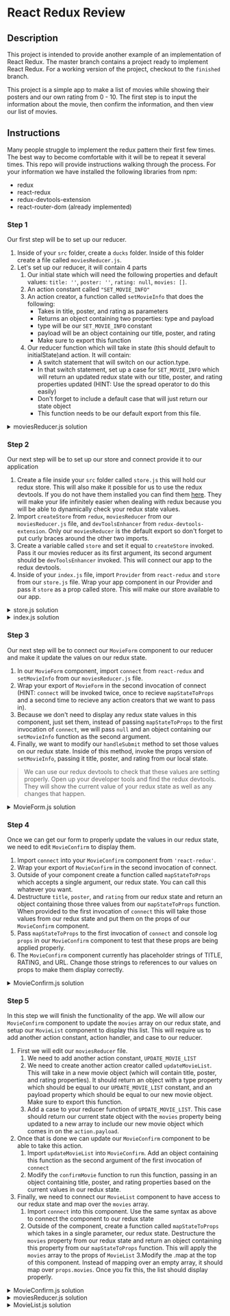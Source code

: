 # React Redux Review

## Description

This project is intended to provide another example of an implementation of React Redux. The master branch contains a project ready to implement React Redux. For a working version of the project, checkout to the `finished` branch.

This project is a simple app to make a list of movies while showing their posters and our own rating from 0 - 10. The first step is to input the information about the movie, then confirm the information, and then view our list of movies.

## Instructions

Many people struggle to implement the redux pattern their first few times. The best way to become comfortable with it will be to repeat it several times. This repo will provide instructions walking through the process. For your information we have installed the following libraries from npm:

- redux
- react-redux
- redux-devtools-extension
- react-router-dom (already implemented)

### Step 1

Our first step will be to set up our reducer.

1. Inside of your `src` folder, create a `ducks` folder. Inside of this folder create a file called `moviesReducer.js`.
2. Let's set up our reducer, it will contain 4 parts
   1. Our initial state which will need the following properties and default values: `title: ''`, `poster: ''`, `rating: null`, `movies: []`.
   2. An action constant called `"SET_MOVIE_INFO"`
   3. An action creator, a function called `setMovieInfo` that does the following:
      - Takes in title, poster, and rating as parameters
      - Returns an object containing two properties: type and payload
      - type will be our `SET_MOVIE_INFO` constant
      - payload will be an object containing our title, poster, and rating
      - Make sure to export this function
   4. Our reducer function which will take in state (this should default to initialState)and action. It will contain:
      - A switch statement that will switch on our action.type.
      - In that switch statement, set up a case for `SET_MOVIE_INFO` which will return an updated redux state with our title, poster, and rating properties updated (HINT: Use the spread operator to do this easily)
      - Don't forget to include a default case that will just return our state object
      - This function needs to be our default export from this file.

<details>
  <summary>moviesReducer.js solution</summary>

```js
const initialState = {
  title: '',
  poster: '',
  rating: null,
  movies: [],
}

const SET_MOVIE_INFO = 'SET_MOVIE_INFO'

export const setMovieInfo = (title, poster, rating) => {
  return {
    type: SET_MOVIE_INFO,
    payload: { title, poster, rating },
  }
}

function moviesReducer(state = initialState, action) {
  switch (action.type) {
    case SET_MOVIE_INFO:
      return { ...state, ...action.payload }
    default:
      return state
  }
}

export default moviesReducer
```

</details>

### Step 2

Our next step will be to set up our store and connect provide it to our application

1. Create a file inside your `src` folder called `store.js` this will hold our redux store. This will also make it possible for us to use the redux devtools. If you do not have them installed you can find them [here](https://chrome.google.com/webstore/detail/redux-devtools/lmhkpmbekcpmknklioeibfkpmmfibljd?hl=en). They will make your life infinitely easier when dealing with redux because you will be able to dynamically check your redux state values.
2. Import `createStore` from `redux`, `moviesReducer` from our `moviesReducer.js` file, and `devToolsEnhancer` from `redux-devtools-extension`. Only our `moviesReducer` is the default export so don't forget to put curly braces around the other two imports.
3. Create a variable called `store` and set it equal to `createStore` invoked. Pass it our movies reducer as its first argument, its second argument should be `devToolsEnhancer` invoked. This will connect our app to the redux devtools.
4. Inside of your `index.js` file, import `Provider` from `react-redux` and `store` from our `store.js` file. Wrap your app component in our Provider and pass it `store` as a prop called store. This will make our store available to our app.

<details>
<summary>store.js solution</summary>

```js
import { createStore } from 'redux'
import moviesReducer from './ducks/moviesReducer'
import { devToolsEnhancer } from 'redux-devtools-extension'

export default createStore(moviesReducer, devToolsEnhancer())
```

</details>

<details>
<summary>index.js solution</summary>

```js
import React from 'react'
import ReactDOM from 'react-dom'
import './index.css'
import App from './App'
import { HashRouter as Router } from 'react-router-dom'
import {Provider} from 'react-redux
import store from './store'

ReactDOM.render(
  <Router>
    <Provider store={store}>
      <App />
    </Provider>
  </Router>,
  document.getElementById('root')
)
```

</details>

### Step 3

Our next step will be to connect our `MovieForm` component to our reducer and make it update the values on our redux state.

1. In our `MovieForm` component, import `connect` from `react-redux` and `setMovieInfo` from our `moviesReducer.js` file.
2. Wrap your export of `MovieForm` in the second invocation of connect (HINT: `connect` will be invoked twice, once to recieve `mapStateToProps` and a second time to recieve any action creators that we want to pass in).
3. Because we don't need to display any redux state values in this component, just set them, instead of passing `mapStateToProps` to the first invocation of `connect`, we will pass `null` and an object containing our `setMovieInfo` function as the second argument.
4. Finally, we want to modify our `handleSubmit` method to set those values on our redux state. Inside of this method, invoke the props version of `setMovieInfo`, passing it title, poster, and rating from our local state.

> We can use our redux devtools to check that these values are setting properly. Open up your developer tools and find the redux devtools. They will show the current value of your redux state as well as any changes that happen.

<details>
<summary>MovieForm.js solution</summary>

```js
import React, { Component } from 'react'
import { connect } from 'react-redux'
import { setMovieInfo } from '../ducks/moviesReducer'
import styles from './styles'

class MovieForm extends Component {
  //Constructor and handle change methods.  These do not need to be changed.

  handleSubmit = e => {
    e.preventDefault()
    const { title, poster, rating } = this.state

    this.props.setMovieInfo(title, poster, rating)

    this.props.history.push('/confirm')
  }

  //Render method this does not need to be changed.
}

export default connect(
  null,
  { setMovieInfo }
)(MovieForm)
```

</details>

### Step 4

Once we can get our form to properly update the values in our redux state, we need to edit `MovieConfirm` to display them.

1. Import `connect` into your `MovieConfirm` component from `'react-redux'`.
2. Wrap your export of `MovieConfirm` in the second invocation of connect.
3. Outside of your component create a function called `mapStateToProps` which accepts a single argument, our redux state. You can call this whatever you want.
4. Destructure `title`, `poster`, and `rating` from our redux state and return an object containing those three values from our `mapStateToProps` function. When provided to the first invocation of `connect` this will take those values from our redux state and put them on the props of our `MovieConfirm` component.
5. Pass `mapStateToProps` to the first invocation of `connect` and console log `props` in our `MovieConfirm` component to test that these props are being applied properly.
6. The `MovieConfirm` component currently has placeholder strings of TITLE, RATING, and URL. Change those strings to references to our values on props to make them display correctly.

<details>
<summary>MovieConfirm.js solution</summary>

```js
import React from 'react'
import { connect } from 'react-redux'
import { updateMovieList } from '../ducks/moviesReducer'
import styles from './styles'

const MovieConfirm = props => {
  const { title, poster, rating } = props
  const confirmMovie = () => {
    props.history.push('/list')
  }

  console.log(props)

  return (
    <div style={styles.container}>
      <p style={styles.containerHeading}>CONFIRM YOUR DETAILS</p>
      <p style={styles.confirmText}>{`${title} - ${rating}`}</p>
      <img src={poster} alt="Movie Poster" />
      <div>
        <button
          onClick={() => props.history.push('/')}
          style={styles.formButton}
        >
          BACK
        </button>
        <button onClick={confirmMovie} style={styles.formButton}>
          CONFIRM
        </button>
      </div>
    </div>
  )
}

const mapStateToProps = state => {
  const { title, poster, rating } = state

  return { title, poster, rating }
}

export default connect(mapStateToProps)(MovieConfirm)
```

</details>

### Step 5

In this step we will finish the functionality of the app. We will allow our `MovieConfirm` component to update the `movies` array on our redux state, and setup our `MovieList` component to display this list. This will require us to add another action constant, action handler, and case to our reducer.

1. First we will edit our `moviesReducer` file.
   1. We need to add another action constant, `UPDATE_MOVIE_LIST`
   2. We need to create another action creator called `updateMovieList`. This will take in a new movie object (which will contain title, poster, and rating properties). It should return an object with a type property which should be equal to our `UPDATE_MOVIE_LIST` constant, and an payload property which should be equal to our new movie object. Make sure to export this function.
   3. Add a case to your reducer function of `UPDATE_MOVIE_LIST`. This case should return our current state object with the `movies` property being updated to a new array to include our new movie object which comes in on the `action.payload`.
2. Once that is done we can update our `MovieConfirm` component to be able to take this action.
   1. Import `updateMovieList` into `MovieConfirm`. Add an object containing this function as the second argument of the first invocation of `connect`
   2. Modify the `confirmMovie` function to run this function, passing in an object containing title, poster, and rating properties based on the current values in our redux state.
3. Finally, we need to connect our `MovieList` component to have access to our redux state and map over the `movies` array.
   1. Import `connect` into this component. Use the same syntax as above to connect the component to our redux state
   2. Outside of the component, create a function called `mapStateToProps` which takes in a single parameter, our redux state. Destructure the `movies` property from our redux state and return an object containing this property from our `mapStateToProps` function. This will apply the `movies` array to the props of `MovieList`
      3.Modify the .map at the top of this component. Instead of mapping over an empty array, it should map over `props.movies`. Once you fix this, the list should display properly.

<details>
<summary>MovieConfirm.js solution</summary>

```js
import React from 'react'
import { connect } from 'react-redux'
import { updateMovieList } from '../ducks/moviesReducer'
import styles from './styles'

const MovieConfirm = props => {
  const { title, poster, rating } = props
  const confirmMovie = () => {
    props.updateMovieList({ title, poster, rating })
    props.history.push('/list')
  }

  //return should remain unchanged
}

const mapStateToProps = state => {
  const { title, poster, rating } = state

  return { title, poster, rating }
}

export default connect(
  mapStateToProps,
  { updateMovieList }
)(MovieConfirm)
```

</details>

<details>
<summary>moviesReducer.js solution</summary>

```js
const initialState = {
  title: '',
  poster: '',
  rating: null,
  movies: [],
}

const SET_MOVIE_INFO = 'SET_MOVIE_INFO'
const UPDATE_MOVIE_LIST = 'UPDATE_MOVIE_LIST'

export const setMovieInfo = (title, poster, rating) => {
  return {
    type: SET_MOVIE_INFO,
    payload: { title, poster, rating },
  }
}

export const updateMovieList = newMovie => {
  return {
    type: UPDATE_MOVIE_LIST,
    payload: newMovie,
  }
}

function moviesReducer(state = initialState, action) {
  switch (action.type) {
    case SET_MOVIE_INFO:
      return { ...state, ...action.payload }
    case UPDATE_MOVIE_LIST:
      return {
        ...state,
        title: '',
        poster: '',
        rating: null,
        movies: [...state.movies, action.payload],
      }
    default:
      return state
  }
}

export default moviesReducer
```

</details>

<details>
<summary>MovieList.js solution</summary>

```js
import React from 'react'
import { connect } from 'react-redux'
import styles from './styles'

const MovieList = props => {
  const movieList = props.movies.map(element => {
    return (
      <div style={styles.movieListItem}>
        <img style={styles.poster} src={element.poster} alt={element.title} />
        <div style={styles.listItemInfo}>
          <p style={styles.listItemText}>{element.title}</p>
          <p style={styles.listItemText}>{element.rating}/10</p>
        </div>
      </div>
    )
  })

  return (
    <div style={styles.container}>
      <p style={styles.containerHeading}>A LIST OF MOVIES</p>
      {movieList}
    </div>
  )
}

const mapStateToProps = state => {
  const { movies } = state
  return { movies }
}
export default connect(mapStateToProps)(MovieList)
```

</details>
